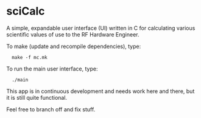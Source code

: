# sciCalc
A simple, expandable user interface (UI) written in C for calculating various scientific values of use to the RF Hardware Engineer.

To make (update and recompile dependencies), type:

      make -f mc.mk

To run the main user interface, type:

      ./main
      

This app is in continuous development and needs work here and there, but it is still quite functional. 

Feel free to branch off and fix stuff.
